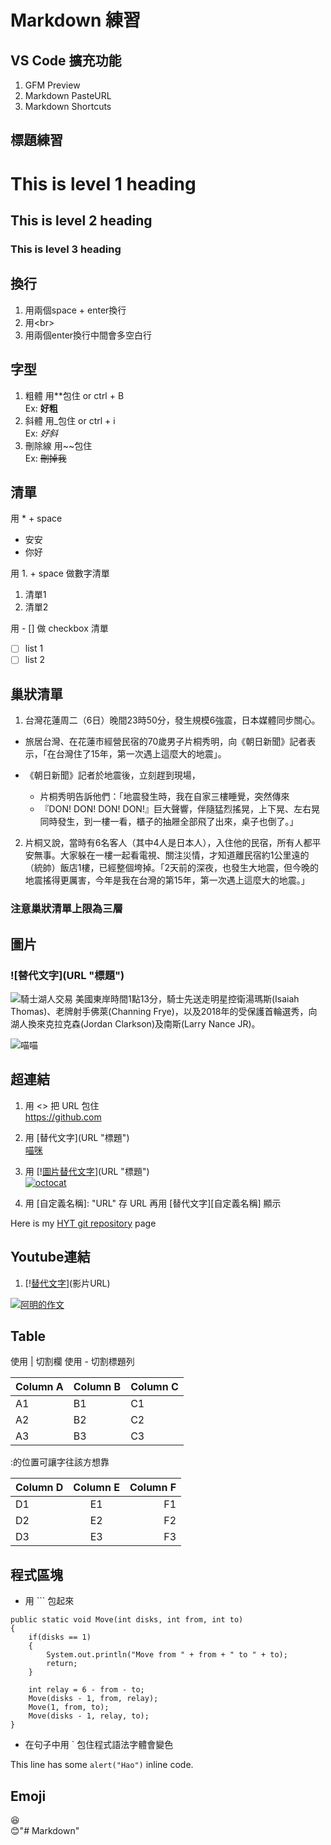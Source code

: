 # Markdown 練習

## VS Code 擴充功能
1. GFM Preview
1. Markdown PasteURL
1. Markdown Shortcuts

## 標題練習

# This is level 1 heading
## This is level 2 heading
### This is level 3 heading

## 換行  
1. 用兩個space + enter換行
1. 用\<br>
1. 用兩個enter換行中間會多空白行

## 字型
1. 粗體 用**包住 or ctrl + B  
Ex: **好粗** 
1. 斜體 用_包住 or ctrl + i  
Ex: _好斜_
1. 刪除線 用~~包住  
Ex: ~~刪掉我~~

## 清單
用 \* + space  
* 安安
* 你好

用 1. + space 做數字清單
1. 清單1  
1. 清單2

用 - [] 做 checkbox 清單
- [ ] list 1  
- [ ] list 2

## 巢狀清單

1. 台灣花蓮周二（6日）晚間23時50分，發生規模6強震，日本媒體同步關心。  
  * 旅居台灣、在花蓮市經營民宿的70歲男子片桐秀明，向《朝日新聞》記者表示，「在台灣住了15年，第一次遇上這麼大的地震」。
 
  * 《朝日新聞》記者於地震後，立刻趕到現場，  
    * 片桐秀明告訴他們：「地震發生時，我在自家三樓睡覺，突然傳來  
    * 『DON! DON! DON! DON!』巨大聲響，伴隨猛烈搖晃，上下晃、左右晃同時發生，到一樓一看，櫃子的抽屜全部飛了出來，桌子也倒了。」
 
2. 片桐又說，當時有6名客人（其中4人是日本人），入住他的民宿，所有人都平安無事。大家躲在一樓一起看電視、關注災情，才知道離民宿約1公里遠的（統帥）飯店1樓，已經整個垮掉。「2天前的深夜，也發生大地震，但今晚的地震搖得更厲害，今年是我在台灣的第15年，第一次遇上這麼大的地震。」

### **注意巢狀清單上限為三層**

## 圖片

### \!\[替代文字](URL "標題")

![騎士湖人交易](https://img.appledaily.com.tw/images/ReNews/20180209/640_336ae59d933d2caf32c14660c70ffb23.jpg "克拉嬸")
美國東岸時間1點13分，騎士先送走明星控衛湯瑪斯(Isaiah Thomas)、老牌射手佛萊(Channing Frye)，以及2018年的受保護首輪選秀，向湖人換來克拉克森(Jordan Clarkson)及南斯(Larry Nance JR)。


![喵喵](https://assets-cdn.github.com/images/modules/open_graph/github-octocat.png)

## 超連結

1. 用 \<> 把 URL 包住  
<https://github.com>

2. 用  \[替代文字](URL "標題")  
[喵咪](https://assets-cdn.github.com/images/modules/open_graph/github-octocat.png "octocat")

1. 用 \[\![圖片替代文字](圖片URL "標題")](URL "標題")  
[![octocat](https://assets-cdn.github.com/images/modules/open_graph/github-octocat.png)](https://github.com/EEITTeam03?tab=repositories)

1. 用 \[自定義名稱]: "URL" 存 URL 再用 \[替代文字][自定義名稱] 顯示

Here is my [HYT git repository][linked]  page

[linked]: https://github.com/EEITTeam03/HY-Tech

## Youtube連結
1. \[\![替代文字](圖片URL)](影片URL)

[![阿明的作文](http://img.youtube.com/vi/bt6b7-ZteJY/0.jpg)](https://youtu.be/bt6b7-ZteJY "Watch video")

## Table

使用 | 切割欄
使用 - 切割標題列

Column A | Column B | Column C
---------|----------|---------
 A1 | B1 | C1
 A2 | B2 | C2
 A3 | B3 | C3

:的位置可讓字往該方想靠

Column D | Column E | Column F
:---------|:----------:|---------:
 D1 | E1 | F1
 D2 | E2 | F2
 D3 | E3 | F3

## 程式區塊

* 用 ``` 包起來

```
public static void Move(int disks, int from, int to)
{
    if(disks == 1)
    {
        System.out.println("Move from " + from + " to " + to);
        return;
    }
     
    int relay = 6 - from - to;
    Move(disks - 1, from, relay);
    Move(1, from, to);
    Move(disks - 1, relay, to);  
} 
```

* 在句子中用 ` 包住程式語法字體會變色

This line has some `alert("Hao")` inline code.

## Emoji

:laughing:  
:blush:"# Markdown" 
